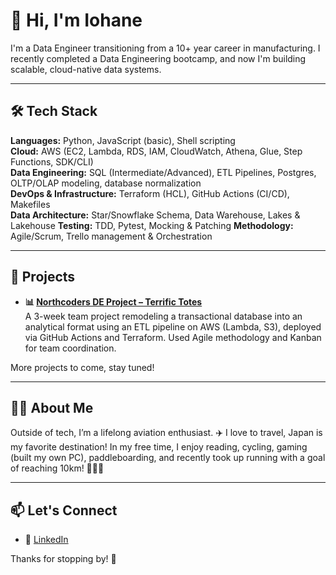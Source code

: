 # 👋 Hi, I'm Iohane

I'm a Data Engineer transitioning from a 10+ year career in manufacturing. I recently completed a Data Engineering bootcamp, and now I'm building scalable, cloud-native data systems.

---

## 🛠️ Tech Stack

**Languages:** Python, JavaScript (basic), Shell scripting  
**Cloud:** AWS (EC2, Lambda, RDS, IAM, CloudWatch, Athena, Glue, Step Functions, SDK/CLI)  
**Data Engineering:** SQL (Intermediate/Advanced), ETL Pipelines, Postgres, OLTP/OLAP modeling, database normalization  
**DevOps & Infrastructure:** Terraform (HCL), GitHub Actions (CI/CD), Makefiles  
**Data Architecture:** Star/Snowflake Schema, Data Warehouse, Lakes & Lakehouse 
**Testing:** TDD, Pytest, Mocking & Patching 
**Methodology:** Agile/Scrum, Trello management & Orchestration 

---

## 🚀 Projects


- **📊 [Northcoders DE Project – Terrific Totes](https://github.com/Yoyo-su/NC-DataEng-Project-Terrific-Totes)**   
  A 3-week team project remodeling a transactional database into an analytical format using an ETL pipeline on AWS (Lambda, S3), deployed via GitHub Actions and Terraform. Used Agile methodology and Kanban for team coordination.

More projects to come, stay tuned!

---

## 🙋‍♂️ About Me

Outside of tech, I’m a lifelong aviation enthusiast. ✈️ I love to travel, Japan is my favorite destination! In my free time, I enjoy reading, cycling, gaming (built my own PC), paddleboarding, and recently took up running with a goal of reaching 10km! 🏃‍♂️🎯

---

## 📫 Let's Connect

- 💼 [LinkedIn](https://www.linkedin.com/in/iohane-annan-07b722a0/)

Thanks for stopping by! 🙌
